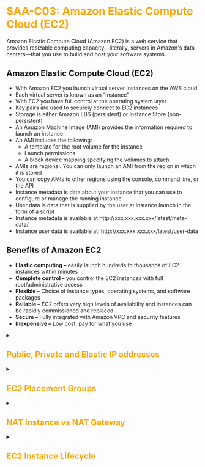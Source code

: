<h1 style="color: orange;">SAA-C03: Amazon Elastic Compute Cloud (EC2)</h1>
  
Amazon Elastic Compute Cloud (Amazon EC2) is a web service that provides resizable computing capacity—literally, servers in Amazon's data centers—that you use to build and host your software systems.

<h2>Amazon Elastic Compute Cloud (EC2)</h2>
<ul>
  <li>With Amazon EC2 you launch virtual server instances on the AWS cloud</li>
  <li>Each virtual server is known as an “instance”</li>
  <li>With EC2 you have full control at the operating system layer</li>
  <li>Key pairs are used to securely connect to EC2 instances</li>
  <li>Storage is either Amazon EBS (persistent) or Instance Store (non-persistent)</li>
  <li>An Amazon Machine Image (AMI) provides the information required to launch an instance</li>
  <li>An AMI includes the following:
    <ul>
      <li>A template for the root volume for the instance</li>
      <li>Launch permissions</li>
      <li>A block device mapping specifying the volumes to attach</li>
    </ul>
  </li>
  <li>AMIs are regional. You can only launch an AMI from the region in which it is stored</li>
  <li>You can copy AMIs to other regions using the console, command line, or the API</li>

  <li>Instance metadata is data about your instance that you can use to configure or manage the running instance</li>
  <li>User data is data that is supplied by the user at instance launch in the form of a script</li>
  <li>Instance metadata is available at http://xxx.xxx.xxx.xxx/latest/meta-data/</li>
  <li>Instance user data is available at: http://xxx.xxx.xxx.xxx/latest/user-data</li>
  </ul>
  <h2>Benefits of Amazon EC2</h2>
  <ul>
  <li><b>Elastic computing –</b> easily launch hundreds to thousands of EC2 instances within minutes</li>
  <li><b>Complete control –</b> you control the EC2 instances with full root/administrative access</li>
  <li><b>Flexible –</b> Choice of instance types, operating systems, and software packages</li>
  <li><b>Reliable –</b> EC2 offers very high levels of availability and instances can be rapidly commissioned and replaced</li>
  <li><b>Secure –</b> Fully integrated with Amazon VPC and security features</li>
  <li><b>Inexpensive –</b> Low cost, pay for what you use</li>
</ul>

<details>
  <summary><h2 style="color: orange;">Public, Private and Elastic IP addresses</h2></summary>
  
<table border="2" style="border-color: white;">
  <thead>
    <tr>
      <th style="color: orange;">Name</th>
      <th style="color: orange;">Description</th>
    </tr>
  </thead>
  <tbody>
    <tr>
      <th style="color: orange;">Public IP address</th>
      <td>
        <ul>
          <li>Lost when the instance is stopped</li>
          <li>Used in Public Subnets</li>
          <li>No charge</li>
          <li>Associated with a private IP address on the instance</li>
          <li>Cannot be moved between instances</li>
        </ul>
      </td>
    </tr>
    <tr>
      <th style="color: orange;">Private IP address</th>
      <td>
        <ul>
          <li>Retained when the instance is stopped</li>
          <li>Used in Public and Private Subnets</li>
          <li>No charge</li>
          <li>Associated with a private IP address on the instance</li>
          <li>Can be moved between instances and Elastic Network Adapters</li>
        </ul>
      </td>
    </tr>
    <tr>
      <th style="color: orange;">Elastic IP address</th>
      <td>
        <ul>
          <li>Static Public IP address</li>
          <li>You are charged if not used</li>
          <li>Associated with a private IP address on the instance</li>
          <li>Can be moved between instances and Elastic Network Adapters</li>
        </ul>
      </td>
    </tr>
  </tbody>
</table>
</details>

<details>
  <summary><h2 style="color: orange;">EC2 Placement Groups</h2></summary>
  
<ul>
  <li>
    <strong>Cluster</strong> – packs instances close together inside an Availability Zone. This strategy enables workloads to achieve the low-latency network performance necessary for tightly-coupled node-to-node communication that is typical of HPC applications
  </li>
  <li>
    <strong>Partition</strong> – spreads your instances across logical partitions such that groups of instances in one partition do not share the underlying hardware with groups of instances in different partitions. This strategy is typically used by large distributed and replicated workloads, such as Hadoop, Cassandra, and Kafka
  </li>
  <li>
    <strong>Spread</strong> – strictly places a small group of instances across distinct underlying hardware to reduce correlated failures
  </li>
</ul>
</details>

<details>
  <summary><h2 style="color: orange;">NAT Instance vs NAT Gateway</h2></summary>
  
<table border="2" style="border-color: white;">
  <thead>
    <tr>
      <th style="color: orange;">NAT Instance</th>
      <th style="color: orange;">NAT Gateway</th>
    </tr>
  </thead>
  <tbody>
    <tr>
      <td>Managed by you (e.g. software updates)</td>
      <td>Managed by AWS</td>
    </tr>
    <tr>
      <td>Scale up (instance type) manually and use Elastic scalability up to 45 Gbps enhanced networking</td>
      <td>No high availability – scripted/auto-scaled</td>
    </tr>
    <tr>
      <td>Provides automatic high availability within an AZ</td>
      <td>HA possible using multiple NATs in multiple subnets and can be placed in multiple AZs</td>
    </tr>
    <tr>
      <td>Need to assign Security Group</td>
      <td>No Security Groups</td>
    </tr>
    <tr>
      <td>Can use as a bastion host</td>
      <td>Cannot access through SSH</td>
    </tr>
    <tr>
      <td>Use an Elastic IP address or a public IP address with a NAT instance</td>
      <td>Choose the Elastic IP address to associate with a NAT gateway at creation</td>
    </tr>
    <tr>
      <td>Can implement port forwarding through manual customisation</td>
      <td>Does not support port forwarding</td>
    </tr>
  </tbody>
</table>
</details>

<details>
  <summary><h2 style="color: orange;">EC2 Instance Lifecycle</h2></summary>
  
# Stopping EC2 instances
- EBS backed instances only
- No charge for stopped instances
- EBS volumes remain attached (chargeable)
- Data in RAM is lost
- Instance is migrated to a different host
- Private IPv4 addresses and IPv6 addresses retained; public IPv4 addresses released
- Associated Elastic IPs retained

# EC2 Instance Lifecycle: Hibernating EC2 instances
- Applies to on-demand or reserved Linux instances
- Contents of RAM saved to EBS volume
- Must be enabled for hibernation when launched
- Specific prerequisites apply
- When started (after hibernation):
  - The EBS root volume is restored to its previous state
  - The RAM contents are reloaded
  - The processes that were previously running on the instance are resumed
  - Previously attached data volumes are reattached and the instance retains its instance ID

# EC2 Instance Lifecycle: Rebooting EC2 instances
- Equivalent to an OS reboot
- DNS name and all IPv4 and IPv6 addresses retained
- Does not affect billing

# Retiring EC2 instances
- Instances may be retired if AWS detects irreparable failure of the underlying hardware that hosts the instance
- When an instance reaches its scheduled retirement date, it is stopped or terminated by AWS

# EC2 Instance Lifecycle: Terminating EC2 instances
- Means deleting the EC2 instance
- Cannot recover a terminated instance
- By default root EBS volumes are deleted

# Recovering EC2 instances
- CloudWatch can be used to monitor system status checks and recover instance if needed
- Applies if the instance becomes impaired due to underlying hardware / platform issues
- Recovered instance is identical to original instance

</details>
